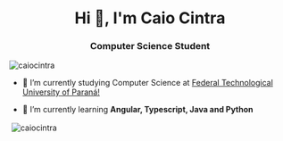 <h1 align="center">Hi 👋, I'm Caio Cintra</h1>
<h3 align="center">Computer Science Student</h3>

<p align="left"> <img src="https://komarev.com/ghpvc/?username=caiocintra&label=Profile%20views&color=0e75b6&style=flat" alt="caiocintra" /> </p>

- 🔭 I’m currently studying Computer Science at [Federal Technological University of Paraná!](http://www.utfpr.edu.br/campus/campomourao)

- 🌱 I’m currently learning **Angular, Typescript, Java and Python**

<p>&nbsp;<img align="center" src="https://github-readme-stats.vercel.app/api?username=caiocintra&show_icons=true&locale=en" alt="caiocintra" /></p>

